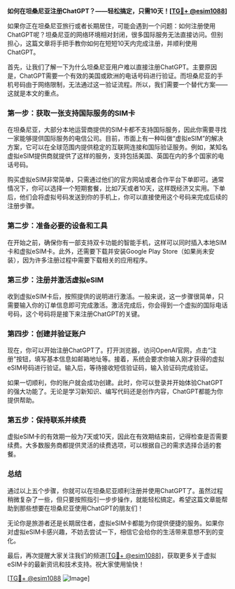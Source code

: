 **如何在坦桑尼亚注册ChatGPT？——轻松搞定，只需10天！[[TG💪+ @esim1088](https://t.me/s/esim1088)]**

如果你正在坦桑尼亚旅行或者长期居住，可能会遇到一个问题：如何注册使用ChatGPT呢？坦桑尼亚的网络环境相对封闭，很多国际服务无法直接访问。但别担心，这篇文章将手把手教你如何在短短10天内完成注册，并顺利使用ChatGPT。

首先，让我们了解一下为什么坦桑尼亚用户难以直接注册ChatGPT。主要原因是，ChatGPT需要一个有效的美国或欧洲的电话号码进行验证。而坦桑尼亚的手机号码由于网络限制，无法通过这一验证流程。所以，我们需要一个替代方案——这就是本文的重点。

### 第一步：获取一张支持国际服务的SIM卡

在坦桑尼亚，大部分本地运营商提供的SIM卡都不支持国际服务，因此你需要寻找一家能够提供国际服务的电信公司。目前，市面上有一种叫做“虚拟eSIM”的解决方案，它可以在全球范围内提供稳定的互联网连接和国际验证服务。例如，某知名虚拟eSIM提供商就提供了这样的服务，支持包括美国、英国在内的多个国家的电话号码。

购买虚拟eSIM非常简单，只需通过他们的官方网站或者合作平台下单即可。通常情况下，你可以选择一个短期套餐，比如7天或者10天，这样既经济又实用。下单后，他们会将虚拟号码发送到你的手机上，你可以直接使用这个号码来完成后续的注册步骤。

### 第二步：准备必要的设备和工具

在开始之前，确保你有一部支持双卡功能的智能手机，这样可以同时插入本地SIM卡和虚拟eSIM卡。此外，还需要下载并安装Google Play Store（如果尚未安装），因为许多注册过程中需要下载相关的应用程序。

### 第三步：注册并激活虚拟eSIM

收到虚拟eSIM卡后，按照提供的说明进行激活。一般来说，这一步骤很简单，只需要输入你的订单信息即可完成激活。激活完成后，你会得到一个虚拟的国际电话号码，这个号码将是接下来注册ChatGPT的关键。

### 第四步：创建并验证账户

现在，你可以开始注册ChatGPT了。打开浏览器，访问OpenAI官网，点击“注册”按钮，填写基本信息如邮箱地址等。接着，系统会要求你输入刚才获得的虚拟eSIM号码进行验证。输入后，等待接收短信验证码，输入验证码完成验证。

如果一切顺利，你的账户就会成功创建。此时，你可以登录并开始体验ChatGPT的强大功能了。无论是学习新知识、编写代码还是创作内容，ChatGPT都能为你提供帮助。

### 第五步：保持联系并续费

虚拟eSIM卡的有效期一般为7天或10天，因此在有效期结束前，记得检查是否需要续费。大多数服务商都提供灵活的续费选项，可以根据自己的需求选择合适的套餐。

### 总结

通过以上五个步骤，你就可以在坦桑尼亚顺利注册并使用ChatGPT了。虽然过程稍微复杂了一些，但只要按照指引一步步操作，就能轻松搞定。希望这篇文章能帮助到那些想要在坦桑尼亚使用ChatGPT的朋友们！

无论你是旅游者还是长期居住者，虚拟eSIM卡都能为你提供便捷的服务。如果你对虚拟eSIM卡感兴趣，不妨去尝试一下，相信它会给你的生活带来意想不到的变化。

最后，再次提醒大家关注我们的频道[[TG💪+ @esim1088](https://t.me/s/esim1088)]，获取更多关于虚拟eSIM卡的最新资讯和技术支持。祝大家使用愉快！

[[TG💪+ @esim1088](https://t.me/s/esim1088) ![Image](https://i.postimg.cc/4NQfJmqS/Snipaste-2025-05-13-00-14-12.png)]